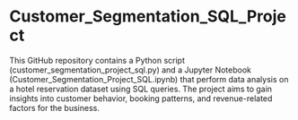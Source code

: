 # Customer_Segmentation_SQL_Project
This GitHub repository contains a Python script (customer_segmentation_project_sql.py) and a Jupyter Notebook (Customer_Segmentation_Project_SQL.ipynb) that perform data analysis on a hotel reservation dataset using SQL queries. The project aims to gain insights into customer behavior, booking patterns, and revenue-related factors for the business.
